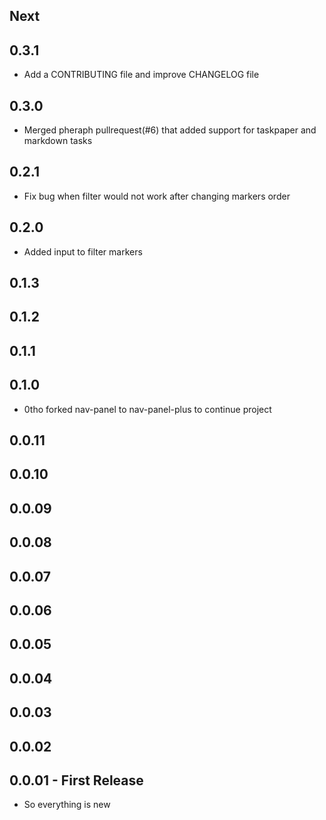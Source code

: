 ## Next

## 0.3.1
* Add a CONTRIBUTING file and improve CHANGELOG file

## 0.3.0
* Merged pheraph pullrequest(#6) that added support for taskpaper and markdown tasks


## 0.2.1
* Fix bug when filter would not work after changing markers order

## 0.2.0
* Added input to filter markers

## 0.1.3

## 0.1.2

## 0.1.1

## 0.1.0
* 0tho forked nav-panel to nav-panel-plus to continue project

## 0.0.11
## 0.0.10
## 0.0.09
## 0.0.08
## 0.0.07
## 0.0.06
## 0.0.05
## 0.0.04
## 0.0.03
## 0.0.02
## 0.0.01 - First Release
* So everything is new
